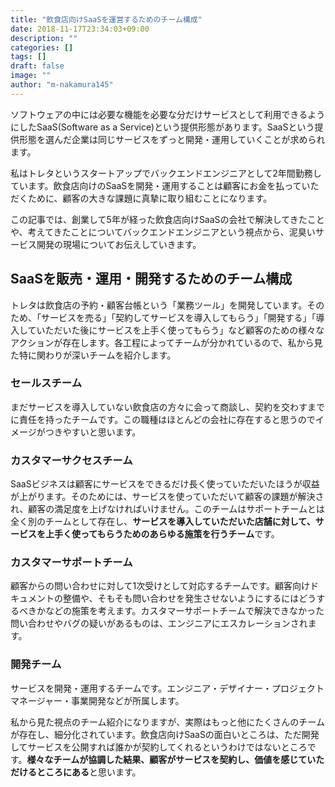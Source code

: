 ```yaml
---
title: "飲食店向けSaaSを運営するためのチーム構成"
date: 2018-11-17T23:34:03+09:00
description: ""
categories: []
tags: []
draft: false
image: ""
author: "m-nakamura145"
---
```


ソフトウェアの中には必要な機能を必要な分だけサービスとして利用できるようにしたSaaS(Software as a Service)という提供形態があります。SaaSという提供形態を選んだ企業は同じサービスをずっと開発・運用していくことが求められます。

私はトレタというスタートアップでバックエンドエンジニアとして2年間勤務しています。飲食店向けのSaaSを開発・運用することは顧客にお金を払っていただくために、顧客の大きな課題に真摯に取り組むことになります。

この記事では、創業して5年が経った飲食店向けSaaSの会社で解決してきたことや、考えてきたことについてバックエンドエンジニアという視点から、泥臭いサービス開発の現場についてお伝えしていきます。

## SaaSを販売・運用・開発するためのチーム構成

トレタは飲食店の予約・顧客台帳という「業務ツール」を開発しています。そのため、「サービスを売る」「契約してサービスを導入してもらう」「開発する」「導入していただいた後にサービスを上手く使ってもらう」など顧客のための様々なアクションが存在します。各工程によってチームが分かれているので、私から見た特に関わりが深いチームを紹介します。

### セールスチーム

まだサービスを導入していない飲食店の方々に会って商談し、契約を交わすまでに責任を持ったチームです。この職種はほとんどの会社に存在すると思うのでイメージがつきやすいと思います。

### カスタマーサクセスチーム

SaaSビジネスは顧客にサービスをできるだけ長く使っていただいたほうが収益が上がります。そのためには、サービスを使っていただいて顧客の課題が解決され、顧客の満足度を上げなければいけません。このチームはサポートチームとは全く別のチームとして存在し、**サービスを導入していただいた店舗に対して、サービスを上手く使ってもらうためのあらゆる施策を行うチーム**です。

### カスタマーサポートチーム

顧客からの問い合わせに対して1次受けとして対応するチームです。顧客向けドキュメントの整備や、そもそも問い合わせを発生させないようにするにはどうするべきかなどの施策を考えます。カスタマーサポートチームで解決できなかった問い合わせやバグの疑いがあるものは、エンジニアにエスカレーションされます。

### 開発チーム

サービスを開発・運用するチームです。エンジニア・デザイナー・プロジェクトマネージャー・事業開発などが所属します。

私から見た視点のチーム紹介になりますが、実際はもっと他にたくさんのチームが存在し、細分化されています。飲食店向けSaaSの面白いところは、ただ開発してサービスを公開すれば誰かが契約してくれるというわけではないところです。**様々なチームが協調した結果、顧客がサービスを契約し、価値を感じていただけるところにある**と思います。


